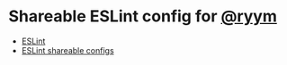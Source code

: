 # Shareable ESLint config for [@ryym](https://github.com/ryym)

* [ESLint](https://github.com/eslint/eslint)
* [ESLint shareable configs](http://eslint.org/docs/developer-guide/shareable-configs)

